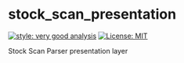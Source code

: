# stock_scan_presentation

[![style: very good analysis][very_good_analysis_badge]][very_good_analysis_link]
[![License: MIT][license_badge]][license_link]

Stock Scan Parser presentation layer

[license_badge]: https://img.shields.io/badge/license-MIT-blue.svg
[license_link]: https://opensource.org/licenses/MIT
[very_good_analysis_badge]: https://img.shields.io/badge/style-very_good_analysis-B22C89.svg
[very_good_analysis_link]: https://pub.dev/packages/very_good_analysis
